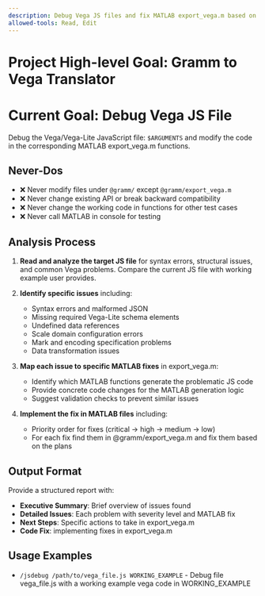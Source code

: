 ```yaml
---
description: Debug Vega JS files and fix MATLAB export_vega.m based on the debug output
allowed-tools: Read, Edit
---
```

# Project High-level Goal: Gramm to Vega Translator


# Current Goal: Debug Vega JS File

Debug the Vega/Vega-Lite JavaScript file: `$ARGUMENTS` and modify the code in the corresponding MATLAB export_vega.m functions.


## Never-Dos
- ❌ Never modify files under `@gramm/` except `@gramm/export_vega.m`
- ❌ Never change existing API or break backward compatibility
- ❌ Never change the working code in functions for other test cases
- ❌ Never call MATLAB in console for testing

## Analysis Process

1. **Read and analyze the target JS file** for syntax errors, structural issues, and common Vega problems. Compare the current JS file with working example user provides.

2. **Identify specific issues** including:
   - Syntax errors and malformed JSON
   - Missing required Vega-Lite schema elements
   - Undefined data references
   - Scale domain configuration errors
   - Mark and encoding specification problems
   - Data transformation issues

3. **Map each issue to specific MATLAB fixes** in export_vega.m:
   - Identify which MATLAB functions generate the problematic JS code
   - Provide concrete code changes for the MATLAB generation logic
   - Suggest validation checks to prevent similar issues

4. **Implement the fix in MATLAB files** including:
   - Priority order for fixes (critical → high → medium → low)
   - For each fix find them in @gramm/export_vega.m and fix them based on the plans

## Output Format

Provide a structured report with:
- **Executive Summary**: Brief overview of issues found
- **Detailed Issues**: Each problem with severity level and MATLAB fix
- **Next Steps**: Specific actions to take in export_vega.m
- **Code Fix**: implementing fixes in export_vega.m

## Usage Examples

- `/jsdebug /path/to/vega_file.js WORKING_EXAMPLE` - Debug file vega_file.js with a working example vega code in WORKING_EXAMPLE

